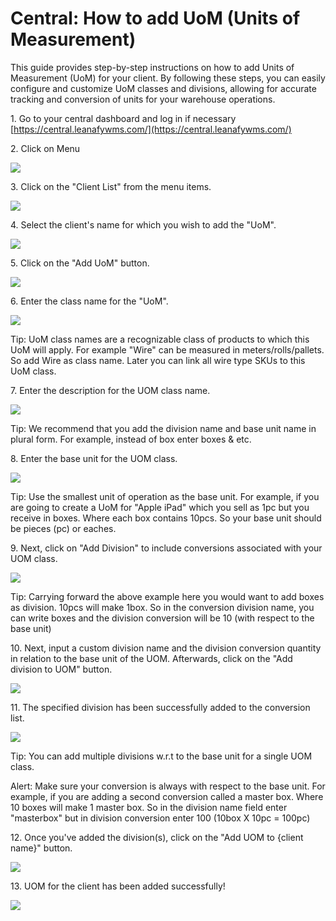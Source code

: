 # Central: How to add UoM (Units of Measurement)

This guide provides step-by-step instructions on how to add Units of Measurement (UoM) for your client. By following these steps, you can easily configure and customize UoM classes and divisions, allowing for accurate tracking and conversion of units for your warehouse operations.

1\. Go to your central dashboard and log in if necessary [https://central.leanafywms.com/](https://central.leanafywms.com/)


2\. Click on Menu

![](https://ajeuwbhvhr.cloudimg.io/colony-recorder.s3.amazonaws.com/files/2023-08-21/e6b19cc5-2f41-4eef-8271-9b780c303351/ascreenshot.jpeg?tl_px=0,0&br_px=1719,961&force_format=png&width=1120.0&wat=1&wat_opacity=0.7&wat_gravity=northwest&wat_url=https://colony-recorder.s3.us-west-1.amazonaws.com/images/watermarks/FB923C_standard.png&wat_pad=62,48)


3\. Click on the "Client List" from the menu items.

![](https://ajeuwbhvhr.cloudimg.io/colony-recorder.s3.amazonaws.com/files/2023-08-21/12ac5403-f0e6-43a3-8c4a-2a784b6b1fb7/ascreenshot.jpeg?tl_px=0,233&br_px=2293,1514&force_format=png&width=1120.0&wat=1&wat_opacity=0.7&wat_gravity=northwest&wat_url=https://colony-recorder.s3.us-west-1.amazonaws.com/images/watermarks/FB923C_standard.png&wat_pad=268,277)


4\. Select the client's name for which you wish to add the "UoM".

![](https://ajeuwbhvhr.cloudimg.io/colony-recorder.s3.amazonaws.com/files/2023-08-21/9514e907-ad29-47c0-a316-4c59266ca92c/user_cropped_screenshot.jpeg?tl_px=0,0&br_px=2940,1606&force_format=png&width=1120.0&wat=1&wat_opacity=0.7&wat_gravity=northwest&wat_url=https://colony-recorder.s3.us-west-1.amazonaws.com/images/watermarks/FB923C_standard.png&wat_pad=241,304)


5\. Click on the "Add UoM" button.

![](https://ajeuwbhvhr.cloudimg.io/colony-recorder.s3.amazonaws.com/files/2023-08-21/e5a982c6-fc07-4b7c-ba15-af2bb16a73d0/user_cropped_screenshot.jpeg?tl_px=0,0&br_px=2940,1606&force_format=png&width=1120.0&wat=1&wat_opacity=0.7&wat_gravity=northwest&wat_url=https://colony-recorder.s3.us-west-1.amazonaws.com/images/watermarks/FB923C_standard.png&wat_pad=444,528)


6\. Enter the class name for the "UoM".

![](https://ajeuwbhvhr.cloudimg.io/colony-recorder.s3.amazonaws.com/files/2023-08-21/7c824b91-3119-46f5-9942-93b23a19aa35/ascreenshot.jpeg?tl_px=0,0&br_px=2940,1606&force_format=png&width=1120.0&wat=1&wat_opacity=0.7&wat_gravity=northwest&wat_url=https://colony-recorder.s3.us-west-1.amazonaws.com/images/watermarks/FB923C_standard.png&wat_pad=696,128)


Tip: UoM class names are a recognizable class of products to which this UoM will apply. For example "Wire" can be measured in meters/rolls/pallets. So add Wire as class name. Later you can link all wire type SKUs to this UoM class.


7\. Enter the description for the UOM class name.

![](https://ajeuwbhvhr.cloudimg.io/colony-recorder.s3.amazonaws.com/files/2023-08-21/e5342610-afa1-4fc4-9b72-7bb1331fa220/ascreenshot.jpeg?tl_px=908,93&br_px=2628,1054&force_format=png&width=1120.0&wat=1&wat_opacity=0.7&wat_gravity=northwest&wat_url=https://colony-recorder.s3.us-west-1.amazonaws.com/images/watermarks/FB923C_standard.png&wat_pad=523,276)


Tip: We recommend that you add the division name and base unit name in plural form. For example, instead of box enter boxes & etc.


8\. Enter the base unit for the UOM class.

![](https://ajeuwbhvhr.cloudimg.io/colony-recorder.s3.amazonaws.com/files/2023-08-21/4adfee5e-7e16-46ea-9776-975d022b31f1/ascreenshot.jpeg?tl_px=945,325&br_px=2665,1286&force_format=png&width=1120.0&wat=1&wat_opacity=0.7&wat_gravity=northwest&wat_url=https://colony-recorder.s3.us-west-1.amazonaws.com/images/watermarks/FB923C_standard.png&wat_pad=524,277)


Tip: Use the smallest unit of operation as the base unit. For example, if you are going to create a UoM for "Apple iPad" which you sell as 1pc but you receive in boxes. Where each box contains 10pcs. So your base unit should be pieces (pc) or eaches.


9\. Next, click on "Add Division" to include conversions associated with your UOM class.

![](https://ajeuwbhvhr.cloudimg.io/colony-recorder.s3.amazonaws.com/files/2023-08-21/2447d548-2043-4e47-9017-62bbdc46f9c7/ascreenshot.jpeg?tl_px=646,263&br_px=2940,1544&force_format=png&width=1120.0&wat=1&wat_opacity=0.7&wat_gravity=northwest&wat_url=https://colony-recorder.s3.us-west-1.amazonaws.com/images/watermarks/FB923C_standard.png&wat_pad=682,277)


Tip: Carrying forward the above example here you would want to add boxes as division. 10pcs will make 1box. So in the conversion division name, you can write boxes and the division conversion will be 10 (with respect to the base unit)


10\. Next, input a custom division name and the division conversion quantity in relation to the base unit of the UOM. Afterwards, click on the "Add division to UOM" button.

![](https://ajeuwbhvhr.cloudimg.io/colony-recorder.s3.amazonaws.com/files/2023-08-21/89d3a664-34df-4141-988c-24e4537882ae/ascreenshot.jpeg?tl_px=0,0&br_px=2940,1606&force_format=png&width=1120.0&wat=1&wat_opacity=0.7&wat_gravity=northwest&wat_url=https://colony-recorder.s3.us-west-1.amazonaws.com/images/watermarks/FB923C_standard.png&wat_pad=883,536)


11\. The specified division has been successfully added to the conversion list.

![](https://ajeuwbhvhr.cloudimg.io/colony-recorder.s3.amazonaws.com/files/2023-08-21/52c09eb1-5e71-4f85-bc79-c857c49e9435/user_cropped_screenshot.jpeg?tl_px=446,322&br_px=2166,1283&force_format=png&width=1120.0)


Tip: You can add multiple divisions w.r.t to the base unit for a single UOM class.


Alert: Make sure your conversion is always with respect to the base unit. For example, if you are adding a second conversion called a master box. Where 10 boxes will make 1 master box. So in the division name field enter "masterbox" but in division conversion enter 100 (10box X 10pc = 100pc)


12\. Once you've added the division(s), click on the "Add UOM to {client name}" button.

![](https://ajeuwbhvhr.cloudimg.io/colony-recorder.s3.amazonaws.com/files/2023-08-21/3b4eec9e-50d9-44e7-8c1d-667f055fdfe7/user_cropped_screenshot.jpeg?tl_px=477,324&br_px=2770,1606&force_format=png&width=1120.0&wat=1&wat_opacity=0.7&wat_gravity=northwest&wat_url=https://colony-recorder.s3.us-west-1.amazonaws.com/images/watermarks/FB923C_standard.png&wat_pad=524,538)


13\. UOM for the client has been added successfully!

![](https://ajeuwbhvhr.cloudimg.io/colony-recorder.s3.amazonaws.com/files/2023-08-21/dd3a3d62-b6f6-439b-9be0-ce84631587fc/user_cropped_screenshot.jpeg?tl_px=0,0&br_px=1506,961&force_format=png&width=1120.0&wat=1&wat_opacity=0.7&wat_gravity=northwest&wat_url=https://colony-recorder.s3.us-west-1.amazonaws.com/images/watermarks/FB923C_standard.png&wat_pad=1168,72)
